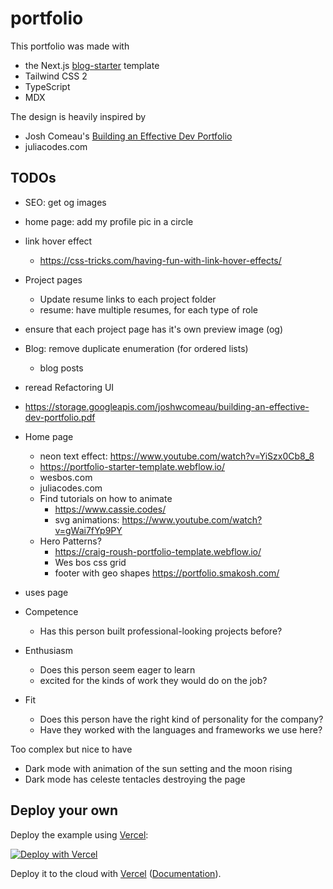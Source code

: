 # portfolio

This portfolio was made with

- the Next.js [blog-starter](https://github.com/vercel/next.js/tree/canary/examples/blog-starter) template
- Tailwind CSS 2
- TypeScript
- MDX

The design is heavily inspired by

- Josh Comeau's [Building an Effective Dev Portfolio](https://www.joshwcomeau.com/effective-portfolio/)
- juliacodes.com

## TODOs

- SEO: get og images
- home page: add my profile pic in a circle
- link hover effect
  - https://css-tricks.com/having-fun-with-link-hover-effects/
- Project pages
  - Update resume links to each project folder
  - resume: have multiple resumes, for each type of role
- ensure that each project page has it's own preview image (og)
- Blog: remove duplicate enumeration (for ordered lists)

  - blog posts

- reread Refactoring UI
- https://storage.googleapis.com/joshwcomeau/building-an-effective-dev-portfolio.pdf

- Home page

  - neon text effect: https://www.youtube.com/watch?v=YiSzx0Cb8_8
  - https://portfolio-starter-template.webflow.io/
  - wesbos.com
  - juliacodes.com
  - Find tutorials on how to animate
    - https://www.cassie.codes/
    - svg animations: https://www.youtube.com/watch?v=gWai7fYp9PY
  - Hero Patterns?
    - https://craig-roush-portfolio-template.webflow.io/
    - Wes bos css grid
    - footer with geo shapes https://portfolio.smakosh.com/

- uses page

- Competence
  - Has this person built professional-looking projects before?
- Enthusiasm
  - Does this person seem eager to learn
  - excited for the kinds of work they would do on the job?
- Fit
  - Does this person have the right kind of personality for the company?
  - Have they worked with the languages and frameworks we use here?

Too complex but nice to have

- Dark mode with animation of the sun setting and the moon rising
- Dark mode has celeste tentacles destroying the page

## Deploy your own

Deploy the example using [Vercel](https://vercel.com?utm_source=github&utm_medium=readme&utm_campaign=next-example):

[![Deploy with Vercel](https://vercel.com/button)](https://vercel.com/import/git?c=1&s=https://github.com/vercel/next.js/tree/canary/examples/blog-starter-typescript)

Deploy it to the cloud with [Vercel](https://vercel.com/import?filter=next.js&utm_source=github&utm_medium=readme&utm_campaign=next-example) ([Documentation](https://nextjs.org/docs/deployment)).
